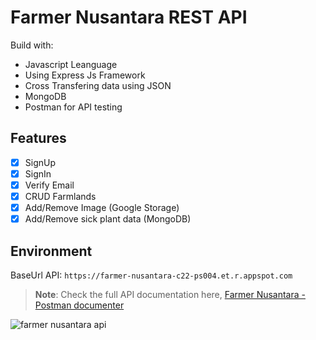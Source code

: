 # Farmer Nusantara REST API
Build with:
- Javascript Leanguage
- Using Express Js Framework
- Cross Transfering data using JSON
- MongoDB
- Postman for API testing

## Features
- [x] SignUp
- [x] SignIn
- [x] Verify Email
- [x] CRUD Farmlands
- [x] Add/Remove Image (Google Storage)
- [x] Add/Remove sick plant data (MongoDB)

## Environment
BaseUrl API: `https://farmer-nusantara-c22-ps004.et.r.appspot.com`
>**Note**: Check the full API documentation here, [Farmer Nusantara - Postman documenter](https://documenter.getpostman.com/view/10712714/UyxnDjWp)

![farmer nusantara api](https://storage.googleapis.com/farmer-nusantara-storage/markdown_assets/farmer_nusantara_api.png)
